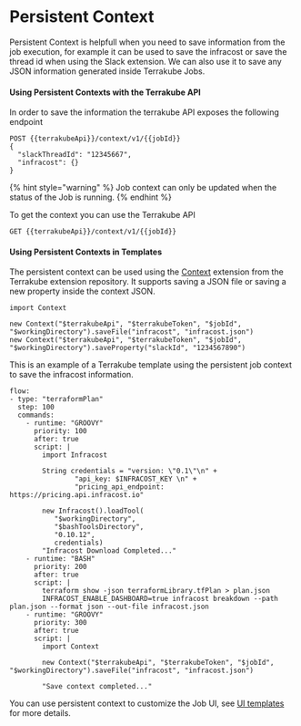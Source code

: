 # Persistent Context

Persistent Context is helpfull when you need to save information from the job execution, for example it can be used to save the infracost or save the thread id when using the Slack extension. We can also use it to save any JSON information generated inside Terrakube Jobs.

#### Using Persistent Contexts with the Terrakube API

In order to save the information the terrakube API exposes the following endpoint

```
POST {{terrakubeApi}}/context/v1/{{jobId}}
{
  "slackThreadId": "12345667",
  "infracost": {}
}
```

{% hint style="warning" %}
Job context can only be updated when the status of the Job is running.
{% endhint %}

To get the context you can use the Terrakube API

```
GET {{terrakubeApi}}/context/v1/{{jobId}}
```

#### Using Persistent Contexts in Templates

The persistent context can be used using the [Context](https://github.com/terrakube-io/terrakube-extensions/tree/main/groovy/Context) extension from the Terrakube extension repository. It supports saving a JSON file or saving a new property inside the context JSON.

```
import Context
        
new Context("$terrakubeApi", "$terrakubeToken", "$jobId", "$workingDirectory").saveFile("infracost", "infracost.json")
new Context("$terrakubeApi", "$terrakubeToken", "$jobId", "$workingDirectory").saveProperty("slackId", "1234567890")
```

This is an example of a Terrakube template using the persistent job context to save the infracost information.

```
flow:
- type: "terraformPlan"
  step: 100
  commands:
    - runtime: "GROOVY"
      priority: 100
      after: true
      script: |
        import Infracost

        String credentials = "version: \"0.1\"\n" +
                "api_key: $INFRACOST_KEY \n" +
                "pricing_api_endpoint: https://pricing.api.infracost.io"

        new Infracost().loadTool(
           "$workingDirectory",
           "$bashToolsDirectory", 
           "0.10.12",
           credentials)
        "Infracost Download Completed..."
    - runtime: "BASH"
      priority: 200
      after: true
      script: |
        terraform show -json terraformLibrary.tfPlan > plan.json 
        INFRACOST_ENABLE_DASHBOARD=true infracost breakdown --path plan.json --format json --out-file infracost.json
    - runtime: "GROOVY"
      priority: 300
      after: true
      script: |
        import Context
        
        new Context("$terrakubeApi", "$terrakubeToken", "$jobId", "$workingDirectory").saveFile("infracost", "infracost.json")

        "Save context completed..."
```

You can use persistent context to customize the Job UI, see [UI templates ](ui-templates.md)for more details.

